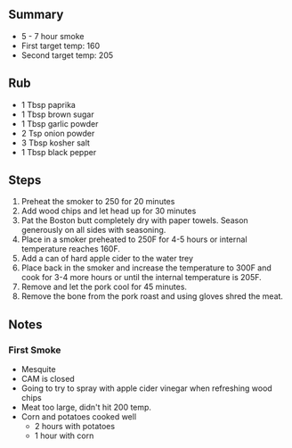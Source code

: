 
## Summary
- 5 - 7 hour smoke
- First target temp: 160
- Second target temp: 205

## Rub
- 1 Tbsp paprika
- 1 Tbsp brown sugar
- 1 Tbsp garlic powder
- 2 Tsp onion powder
- 3 Tbsp kosher salt
- 1 Tbsp black pepper

## Steps
1. Preheat the smoker to 250 for 20 minutes
2. Add wood chips and let head up for 30 minutes
3. Pat the Boston butt completely dry with paper towels. Season generously on all sides with seasoning.
4. Place in a smoker preheated to 250F for 4-5 hours or internal temperature reaches 160F.
5. Add a can of hard apple cider to the water trey
6. Place back in the smoker and increase the temperature to 300F and cook for 3-4 more hours or until the internal temperature is 205F.
7. Remove and let the pork cool for 45 minutes.
8. Remove the bone from the pork roast and using gloves shred the meat.

## Notes

### First Smoke
- Mesquite
- CAM is closed
- Going to try to spray with apple cider vinegar when refreshing wood chips
- Meat too large, didn't hit 200 temp.
- Corn and potatoes cooked well
	- 2 hours with potatoes
	- 1 hour with corn